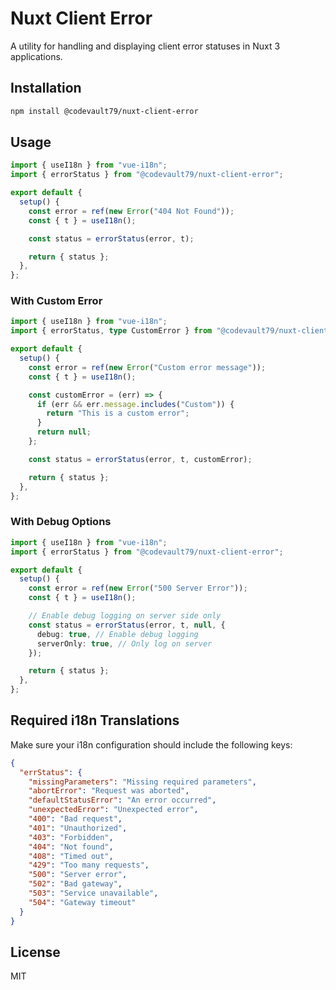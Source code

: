 # Nuxt Client Error

A utility for handling and displaying client error statuses in Nuxt 3 applications.

## Installation

```bash
npm install @codevault79/nuxt-client-error
```

## Usage

```typescript
import { useI18n } from "vue-i18n";
import { errorStatus } from "@codevault79/nuxt-client-error";

export default {
  setup() {
    const error = ref(new Error("404 Not Found"));
    const { t } = useI18n();

    const status = errorStatus(error, t);

    return { status };
  },
};
```

### With Custom Error

```typescript
import { useI18n } from "vue-i18n";
import { errorStatus, type CustomError } from "@codevault79/nuxt-client-error";

export default {
  setup() {
    const error = ref(new Error("Custom error message"));
    const { t } = useI18n();

    const customError = (err) => {
      if (err && err.message.includes("Custom")) {
        return "This is a custom error";
      }
      return null;
    };

    const status = errorStatus(error, t, customError);

    return { status };
  },
};
```

### With Debug Options

```typescript
import { useI18n } from "vue-i18n";
import { errorStatus } from "@codevault79/nuxt-client-error";

export default {
  setup() {
    const error = ref(new Error("500 Server Error"));
    const { t } = useI18n();

    // Enable debug logging on server side only
    const status = errorStatus(error, t, null, {
      debug: true, // Enable debug logging
      serverOnly: true, // Only log on server
    });

    return { status };
  },
};
```

## Required i18n Translations

Make sure your i18n configuration should include the following keys:

```json
{
  "errStatus": {
    "missingParameters": "Missing required parameters",
    "abortError": "Request was aborted",
    "defaultStatusError": "An error occurred",
    "unexpectedError": "Unexpected error",
    "400": "Bad request",
    "401": "Unauthorized",
    "403": "Forbidden",
    "404": "Not found",
    "408": "Timed out",
    "429": "Too many requests",
    "500": "Server error",
    "502": "Bad gateway",
    "503": "Service unavailable",
    "504": "Gateway timeout"
  }
}
```

## License

MIT
